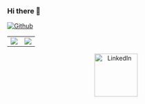 ### Hi there 👋

[![Github](https://img.shields.io/github/followers/johnnybigoo?label=Follow&style=social)](https://github.com/johnnybigoo)

<center>
  <table>
    <tr>
      <td>
        <img align="center" src="https://github-readme-stats.vercel.app/api?/toplangs/username=johnnybigoo&layout=compact&theme=nord">
      </td>
      <td>
        <img align="center" src="https://github-readme-stats.vercel.app/api?username=johnnybigoo&count_private=true&show_icons=true&theme=nord">
      </td>
    </tr>
  </table>
</center>
  
 <p align="center">
  <a href="https://linkedin.com/in/jonestavares" target="_blank">
    <img align="center" width="100" alt="LinkedIn" src="https://img.shields.io/badge/linkedin-%230077B5.svg?&style=for-the-badge&logo=linkedin&logoColor=white" />
  </a>
 </p>

  
 
 
 
<!--
<center>
  <table>
    <tr>
      <td>
        <img align="center" src="https://github-readme-stats.vercel.app/api?username=johnnybigoo&count_private=true&show_icons=true&theme=default" />
      </td>
      <td><img align="center" height="190" src="https://github-readmestats.anuraghazra1.vercel.app/api/toplangs/username=johnnybigoo&layout=compact&theme=default" /></td>
   </tr>   
  </table>
</center>

<p align="center">
  <a href="https://linkedin.com/in/jonestavares" target="_blank">[<img align="left" alt="LinkedIn" src="https://img.shields.io/badge/linkedin-%230077B5.svg &style=for-the-badge&logo=linkedin&logoColor=white" />
  </a>
</p>

<img align="center" src="https://cdn.jsdelivr.net/npm/simple-icons@3.0.1/icons/linkedin.svg" alt="otavioperkles" height="35" width="35" />
-->
  
<!-- Light Mode -->
<!--
<div align="center"> 
<a href="https://github.com/anuraghazra/github-readme-stats#gh-light-mode-only">
<img height=200 src="https://github-readme-stats-git-master-rstaa-rickstaa.vercel.app/api/top-langs/?username=rickstaa&layout=compact&langs_count=10&hide_border=1&role=OWNER,COLLABORATOR#gh-light-mode-only" alt="Rick Staa's Language stats" />
</a>
<a href="https://github.com/anuraghazra/github-readme-stats#gh-light-mode-only">
<img height=200 src="https://github-readme-stats-git-master-rstaa-rickstaa.vercel.app/api?username=rickstaa&show_icons=true&count_private=true&line_height=28&hide_border=1&include_all_commits=true&card_width=450&role=OWNER,COLLABORATOR&exclude_repo=github-readme-stats#gh-light-mode-only" alt="Rick Staa's Github stats" />
</a>
</div>
-->
  

<!--
**johnnybigoo/johnnybigoo** is a ✨ _special_ ✨ repository because its `README.md` (this file) appears on your GitHub profile.

Here are some ideas to get you started:

- 🔭 I’m currently working on ...
- 🌱 I’m currently learning ...
- 👯 I’m looking to collaborate on ...
- 🤔 I’m looking for help with ...
- 💬 Ask me about ...
- 📫 How to reach me: ...
- 😄 Pronouns: ...
- ⚡ Fun fact: ...

[![My GitHub Language Stats](https://github-readme-stats.vercel.app/api/top-langs/?username=johnnybigoo&langs_count=5&theme=default_repocard)]()

[![My GitHub Stats](https://github-readme-stats.vercel.app/api/?username=johnnybigoo&count_private=true&theme=default_repocard&showicons=true)]()
-->

